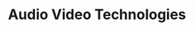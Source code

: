 ---
title: "Audio Video Technologies"
url: /kerrville/audio-video-technologies/
shop: Elektronik
---